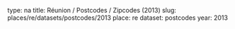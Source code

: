 type: na
title: Réunion / Postcodes / Zipcodes (2013)
slug: places/re/datasets/postcodes/2013
place: re
dataset: postcodes
year: 2013
